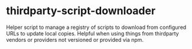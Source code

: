 # thirdparty-script-downloader
Helper script to manage a registry of scripts to download from configured URLs to update local copies. Helpful when using things from thirdparty vendors or providers not versioned or provided via npm.
